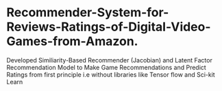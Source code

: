 # Recommender-System-for-Reviews-Ratings-of-Digital-Video-Games-from-Amazon.

Developed Similiarity-Based Recommender (Jacobian) and Latent Factor Recommendation Model to Make Game Recommendations and Predict Ratings from first principle i.e without libraries like Tensor flow and Sci-kit Learn
